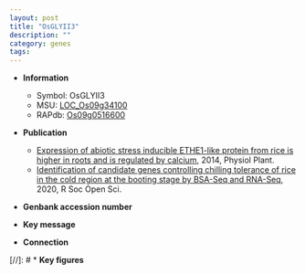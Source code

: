 ```yaml
---
layout: post
title: "OsGLYII3"
description: ""
category: genes
tags: 
---
```


* **Information**  
    + Symbol: OsGLYII3  
    + MSU: [LOC_Os09g34100](http://rice.plantbiology.msu.edu/cgi-bin/ORF_infopage.cgi?orf=LOC_Os09g34100)  
    + RAPdb: [Os09g0516600](http://rapdb.dna.affrc.go.jp/viewer/gbrowse_details/irgsp1?name=Os09g0516600)  

* **Publication**  
    + [Expression of abiotic stress inducible ETHE1-like protein from rice is higher in roots and is regulated by calcium](http://www.ncbi.nlm.nih.gov/pubmed?term=Expression+of+abiotic+stress+inducible+ETHE1-like+protein+from+rice+is+higher+in+roots+and+is+regulated+by+calcium%5BTitle%5D), 2014, Physiol Plant.
    + [Identification of candidate genes controlling chilling tolerance of rice in the cold region at the booting stage by BSA-Seq and RNA-Seq](http://www.ncbi.nlm.nih.gov/pubmed?term=Identification+of+candidate+genes+controlling+chilling+tolerance+of+rice+in+the+cold+region+at+the+booting+stage+by+BSA-Seq+and+RNA-Seq%5BTitle%5D), 2020, R Soc Open Sci.

* **Genbank accession number**  

* **Key message**  

* **Connection**  

[//]: # * **Key figures**  


